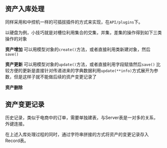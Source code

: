 ## 资产入库处理
同样采用和中控机一样的可插拔插件的方式来实现，在`API/plugins`下。

以硬盘为例，小技巧就是对槽位利用集合的交集，并集，差集的操作得到如下三类操作的对象

**资产增加**
可以用模型对象的`create()`方法，或者直接利用类新建对象，然后`save()`

**资产更新**
可以用模型对象的`update()`方法，或者直接利用字段赋值然后`save()`
比较方便的更新是直接针对传递进来的字典数据利用`update(**info)`方式展开为参数，但是这样子就不能做后续的资产变更记录了

**资产删除**

## 资产变更记录
历史记录，类似于电商中的订单，需要单独建表，与Server表是一对多的关系，外键连接。

在上述入库处理过程的同时，通过字符串拼接的方式将资产的变更记录存入Record表。